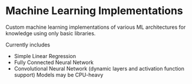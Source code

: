 # Machine Learning Implementations

Custom machine learning implementations of various ML architectures for knowledge using only basic libraries.

Currently includes
- Simple Linear Regression
- Fully Connected Neural Network
- Convolutional Neural Network (dynamic layers and activation function support)
Models may be CPU-heavy
